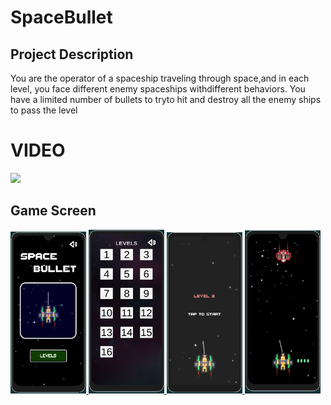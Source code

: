 # SpaceBullet

## Project Description
You are the operator of a spaceship traveling through space,and in each level, you face different enemy spaceships withdifferent behaviors. You have a limited number of bullets to tryto hit and destroy all the enemy ships to pass the level



# VIDEO

<img src="./Screen/output (online-video-cutter.com).mp4" width="24%"/>


## Game Screen
<p align="left"> <a href="https://www.w3schools.com/cs/" target="_blank" rel="noreferrer"> <img 
<img src="./Screen/1.png" alt="racegif" width="24%"/>
<img src="./Screen/2.png" alt="racegif" width="24%" />
<img src="./Screen/3.png" alt="racegif" width="24%" />
<img src="./Screen/4.png" alt="racegif" width="24%"/>
